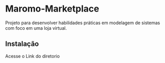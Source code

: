 # Maromo-Marketplace

Projeto para desenvolver habilidades práticas em modelagem de sistemas
com foco em uma loja virtual.

## Instalação

Acesse o Link do diretorio 
